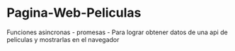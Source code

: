 # Pagina-Web-Peliculas
Funciones asincronas - promesas - Para lograr obtener datos de una api de peliculas y mostrarlas en el navegador
